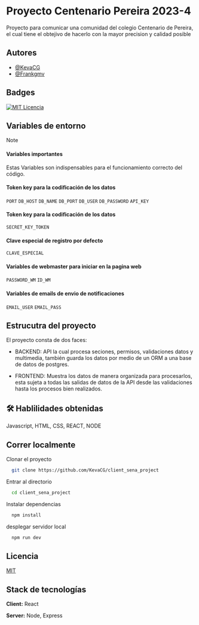 
# Proyecto Centenario Pereira 2023-4

Proyecto para comunicar una comunidad del colegio Centenario de Pereira, el cual tiene el obtejivo de hacerlo con la mayor precision y calidad posible


## Autores

- [@KevaCG](https://github.com/KevaCG)
- [@Frankgmv](https://github.com/frankgmv)


## Badges

[![MIT Licencia](https://img.shields.io/badge/License-MIT-green.svg)](https://choosealicense.com/licenses/mit/)

## Variables de entorno 

>[!Note]
>#### Variables importantes
>Estas Variables son indispensables para el funcionamiento correcto del código.


#### Token key para la codificación de los datos

`PORT`
`DB_HOST`
`DB_NAME`
`DB_PORT`
`DB_USER`
`DB_PASSWORD`
`API_KEY`

#### Token key para la codificación de los datos

`SECRET_KEY_TOKEN`

#### Clave especial de registro por defecto

`CLAVE_ESPECIAL`

#### Variables de webmaster para iniciar en la pagina web

`PASSWORD_WM`
`ID_WM`


#### Variables de emails de envio de notificaciones

`EMAIL_USER`
`EMAIL_PASS`
## Estrucutra del proyecto

El proyecto consta de dos faces:
- BACKEND: API la cual procesa seciones, permisos, validaciones datos y multimedia, también guarda los datos por medio de un ORM a una base de datos de postgres.

- FRONTEND: Muestra los datos de manera organizada para procesarlos, esta sujeta a todas las salidas de datos de la API desde las validaciones hasta los procesos bien realizados.






## 🛠 Hablilidades obtenidas
Javascript, HTML, CSS, REACT, NODE


## Correr localmente

Clonar el proyecto

```bash
  git clone https://github.com/KevaCG/client_sena_project
```


Entrar al directorio

```bash
  cd client_sena_project
```

Instalar dependencias

```bash
  npm install
```

desplegar servidor local

```bash
  npm run dev
```


## Licencia

[MIT](https://choosealicense.com/licenses/mit/)


## Stack de tecnologías

**Client:** React

**Server:** Node, Express

